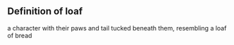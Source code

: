 ## Definition of loaf

a character with their paws and tail tucked beneath them, resembling a loaf of bread
